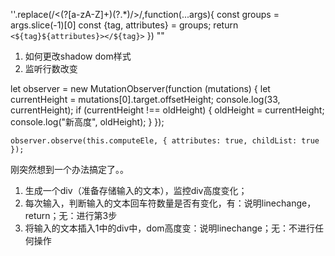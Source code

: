 '<radio checked="true" />'.replace(/<(?<tag>[a-zA-Z]+)(?<attributes>.*)\/>/,function(...args){
    const groups = args.slice(-1)[0]
  const {tag, attributes} = groups;
    return `<${tag}${attributes}></${tag}>`
})
"<radio checked="true" ></radio>"


1. 如何更改shadow dom样式
2. 监听行数改变

let observer = new MutationObserver(function (mutations) {
      let currentHeight = mutations[0].target.offsetHeight;
      console.log(33, currentHeight);
      if (currentHeight !== oldHeight) {
        oldHeight = currentHeight;
        console.log("新高度", oldHeight);
      }
    });

    observer.observe(this.computeEle, { attributes: true, childList: true });


刚突然想到一个办法搞定了。。
1. 生成一个div（准备存储输入的文本），监控div高度变化；
2. 每次输入，判断输入的文本回车符数量是否有变化，有：说明linechange，return；无：进行第3步
3. 将输入的文本插入1中的div中，dom高度变：说明linechange；无：不进行任何操作
